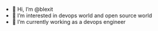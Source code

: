- 👋 Hi, I’m @blexit
- 👀 I’m interested in devops world and open source world
- 🌱 I’m currently working as a devops engineer


<!---
blexit/blexit is a ✨ special ✨ repository because its `README.md` (this file) appears on your GitHub profile.
You can click the Preview link to take a look at your changes.
--->
